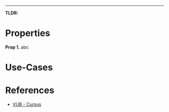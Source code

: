 --- 

**TLDR:** 

# Properties
**Prop 1.**
    abc

# Use-Cases

# References
- [VUB - Cursus](https://soft.vub.ac.be/~jnicolay/courses/ad1/html-dynamic/index.html#listslinkedimplementation)